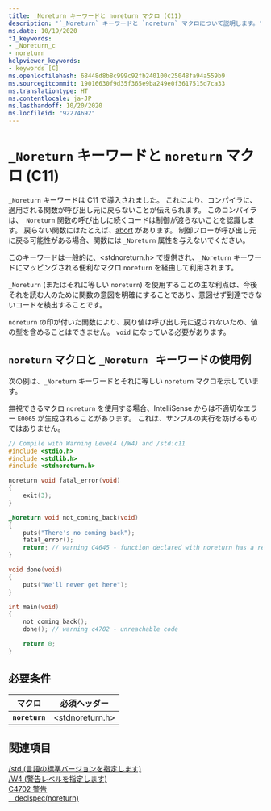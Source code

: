 ```yaml
---
title: _Noreturn キーワードと noreturn マクロ (C11)
description: '`_Noreturn` キーワードと `noreturn` マクロについて説明します。'
ms.date: 10/19/2020
f1_keywords:
- _Noreturn_c
- noreturn
helpviewer_keywords:
- keywords [C]
ms.openlocfilehash: 68448d8b8c999c92fb240100c25048fa94a559b9
ms.sourcegitcommit: 19016630f9d35f365e9ba249e0f3617515d7ca33
ms.translationtype: HT
ms.contentlocale: ja-JP
ms.lasthandoff: 10/20/2020
ms.locfileid: "92274692"
---
```

# <a name="_noreturn-keyword-and-noreturn-macro-c11"></a>`_Noreturn` キーワードと `noreturn` マクロ (C11)

`_Noreturn` キーワードは C11 で導入されました。 これにより、コンパイラに、適用される関数が呼び出し元に戻らないことが伝えられます。 このコンパイラは、`_Noreturn` 関数の呼び出しに続くコードは制御が渡らないことを認識します。 戻らない関数にはたとえば、[abort](../c-runtime-library/reference/abort.md) があります。 制御フローが呼び出し元に戻る可能性がある場合、関数には `_Noreturn` 属性を与えないでください。

このキーワードは一般的に、<stdnoreturn.h> で提供され、`_Noreturn` キーワードにマッピングされる便利なマクロ `noreturn` を経由して利用されます。

`_Noreturn` (またはそれに等しい `noreturn`) を使用することの主な利点は、今後それを読む人のために関数の意図を明確にすることであり、意図せず到達できないコードを検出することです。

`noreturn` の印が付いた関数により、戻り値は呼び出し元に返されないため、値の型を含めることはできません。 `void` になっている必要があります。

## <a name="example-using-noreturn-macro-and-_noreturn-keyword"></a>`noreturn` マクロと `_Noreturn ` キーワードの使用例

次の例は、`_Noreturn` キーワードとそれに等しい `noreturn` マクロを示しています。

無視できるマクロ `noreturn` を使用する場合、IntelliSense からは不適切なエラー `E0065` が生成されることがあります。 これは、サンプルの実行を妨げるものではありません。

```C
// Compile with Warning Level4 (/W4) and /std:c11
#include <stdio.h>
#include <stdlib.h>
#include <stdnoreturn.h>

noreturn void fatal_error(void)
{
    exit(3);
}

_Noreturn void not_coming_back(void)
{
    puts("There's no coming back");
    fatal_error();
    return; // warning C4645 - function declared with noreturn has a return statement
}

void done(void)
{
    puts("We'll never get here");
}

int main(void)
{
    not_coming_back();
    done(); // warning c4702 - unreachable code

    return 0;
}
```

## <a name="requirements"></a>必要条件

|マクロ|必須ヘッダー|
|-------------|---------------------|
|**`noreturn`**|\<stdnoreturn.h>|

## <a name="see-also"></a>関連項目

[/std (言語の標準バージョンを指定します)](../build/reference/std-specify-language-standard-version.md)\
[/W4 (警告レベルを指定します)](../build/reference/compiler-option-warning-level.md)\
[C4702 警告](../error-messages\compiler-warnings\compiler-warning-level-4-c4702.md)\
[__declspec(noreturn)](../cpp/noreturn.md)
